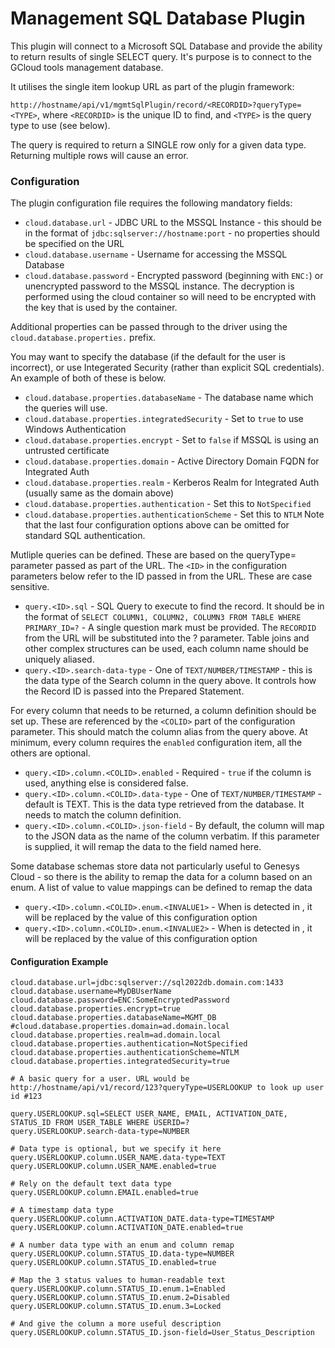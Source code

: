 # Management SQL Database Plugin #

This plugin will connect to a Microsoft SQL Database and provide the ability to return
results of single SELECT query. It's purpose is to connect to the GCloud tools management
database.

It utilises the single item lookup URL as part of the plugin framework:

```http://hostname/api/v1/mgmtSqlPlugin/record/<RECORDID>?queryType=<TYPE>```, where ```<RECORDID>``` is the unique ID to find, and ```<TYPE>``` is the query type to use (see below).

The query is required to return a SINGLE row only for a given data type. Returning multiple rows will cause an error.

### Configuration ### 

The plugin configuration file requires the following mandatory fields:

* ```cloud.database.url``` - JDBC URL to the MSSQL Instance - this should be in the format of ```jdbc:sqlserver://hostname:port``` - no properties should be specified on the URL
* ```cloud.database.username``` - Username for accessing the MSSQL Database
* ```cloud.database.password``` - Encrypted password (beginning with ```ENC:```) or unencrypted password to the MSSQL instance. The decryption is performed using the cloud container so will need to be encrypted with the key that is used by the container.

Additional properties can be passed through to the driver using the ```cloud.database.properties.``` prefix.

You may want to specify the database (if the default for the user is incorrect), or use Integerated Security (rather than explicit SQL credentials). An example of both of these is below.

* ```cloud.database.properties.databaseName``` - The database name which the queries will use.
* ```cloud.database.properties.integratedSecurity``` - Set to ```true``` to use Windows Authentication
* ```cloud.database.properties.encrypt``` - Set to ```false``` if MSSQL is using an untrusted certificate
* ```cloud.database.properties.domain``` - Active Directory Domain FQDN for Integrated Auth
* ```cloud.database.properties.realm``` - Kerberos Realm for Integrated Auth (usually same as the domain above)
* ```cloud.database.properties.authentication``` - Set this to ```NotSpecified```
* ```cloud.database.properties.authenticationScheme``` - Set this to ```NTLM```
Note that the last four configuration options above can be omitted for standard SQL authentication.

Mutliple queries can be defined. These are based on the queryType= parameter passed as part of the URL.
The ```<ID>``` in the configuration parameters below refer to the ID passed in from the URL. These are case sensitive.

* ```query.<ID>.sql``` - SQL Query to execute to find the record. It should be in the format of ```SELECT COLUMN1, COLUMN2, COLUMN3 FROM TABLE WHERE PRIMARY_ID=?``` - A single question mark must be provided. The ```RECORDID``` from the URL will be substituted into the ? parameter. Table joins and other complex structures can be used, each column name should be uniquely aliased. 
* ```query.<ID>.search-data-type``` - One of ```TEXT/NUMBER/TIMESTAMP``` - this is the data type of the Search column in the query above. It controls how the Record ID is passed into the Prepared Statement.

For every column that needs to be returned, a column definition should be set up.
These are referenced by the ```<COLID>``` part of the configuration parameter. This should match the column alias from the query above.
At minimum, every column requires the ```enabled``` configuration item, all the others are optional.

* ```query.<ID>.column.<COLID>.enabled``` - Required - ```true``` if the column is used, anything else is considered false.
* ```query.<ID>.column.<COLID>.data-type``` - One of ```TEXT/NUMBER/TIMESTAMP``` - default is TEXT. This is the data type retrieved from the database. It needs to match the column definition.
* ```query.<ID>.column.<COLID>.json-field``` - By default, the column will map to the JSON data as the name of the column verbatim. If this parameter is supplied, it will remap the data to the field named here.

Some database schemas store data not particularly useful to Genesys Cloud - so there is the ability to remap the data for a column based on an enum. A list of value to value mappings can be defined to remap the data

* ```query.<ID>.column.<COLID>.enum.<INVALUE1>``` - When <INVALUE1> is detected in <COLID>, it will be replaced by the value of this configuration option
* ```query.<ID>.column.<COLID>.enum.<INVALUE2>``` - When <INVALUE1> is detected in <COLID>, it will be replaced by the value of this configuration option


#### Configuration Example ####

```
cloud.database.url=jdbc:sqlserver://sql2022db.domain.com:1433
cloud.database.username=MyDBUserName
cloud.database.password=ENC:SomeEncryptedPassword
cloud.database.properties.encrypt=true
cloud.database.properties.databaseName=MGMT_DB
#cloud.database.properties.domain=ad.domain.local
cloud.database.properties.realm=ad.domain.local
cloud.database.properties.authentication=NotSpecified
cloud.database.properties.authenticationScheme=NTLM
cloud.database.properties.integratedSecurity=true

# A basic query for a user. URL would be http://hostname/api/v1/record/123?queryType=USERLOOKUP to look up user id #123

query.USERLOOKUP.sql=SELECT USER_NAME, EMAIL, ACTIVATION_DATE, STATUS_ID FROM USER_TABLE WHERE USERID=?
query.USERLOOKUP.search-data-type=NUMBER

# Data type is optional, but we specify it here
query.USERLOOKUP.column.USER_NAME.data-type=TEXT
query.USERLOOKUP.column.USER_NAME.enabled=true

# Rely on the default text data type
query.USERLOOKUP.column.EMAIL.enabled=true

# A timestamp data type
query.USERLOOKUP.column.ACTIVATION_DATE.data-type=TIMESTAMP
query.USERLOOKUP.column.ACTIVATION_DATE.enabled=true

# A number data type with an enum and column remap
query.USERLOOKUP.column.STATUS_ID.data-type=NUMBER
query.USERLOOKUP.column.STATUS_ID.enabled=true

# Map the 3 status values to human-readable text
query.USERLOOKUP.column.STATUS_ID.enum.1=Enabled
query.USERLOOKUP.column.STATUS_ID.enum.2=Disabled
query.USERLOOKUP.column.STATUS_ID.enum.3=Locked

# And give the column a more useful description
query.USERLOOKUP.column.STATUS_ID.json-field=User_Status_Description
```
